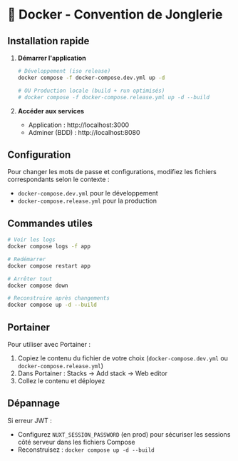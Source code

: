 # 🐳 Docker - Convention de Jonglerie

## Installation rapide

1. **Démarrer l'application**

   ```bash
   # Développement (iso release)
   docker compose -f docker-compose.dev.yml up -d

   # OU Production locale (build + run optimisés)
   # docker compose -f docker-compose.release.yml up -d --build
   ```

2. **Accéder aux services**
   - Application : http://localhost:3000
   - Adminer (BDD) : http://localhost:8080

## Configuration

Pour changer les mots de passe et configurations, modifiez les fichiers correspondants selon le contexte :

- `docker-compose.dev.yml` pour le développement
- `docker-compose.release.yml` pour la production

## Commandes utiles

```bash
# Voir les logs
docker compose logs -f app

# Redémarrer
docker compose restart app

# Arrêter tout
docker compose down

# Reconstruire après changements
docker compose up -d --build
```

## Portainer

Pour utiliser avec Portainer :

1. Copiez le contenu du fichier de votre choix (`docker-compose.dev.yml` ou `docker-compose.release.yml`)
2. Dans Portainer : Stacks → Add stack → Web editor
3. Collez le contenu et déployez

## Dépannage

Si erreur JWT :

- Configurez `NUXT_SESSION_PASSWORD` (en prod) pour sécuriser les sessions côté serveur dans les fichiers Compose
- Reconstruisez : `docker compose up -d --build`
